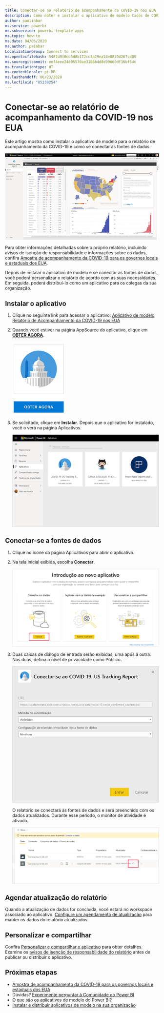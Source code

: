 ```yaml
---
title: Conectar-se ao relatório de acompanhamento da COVID-19 nos EUA
description: Como obter e instalar o aplicativo de modelo Casos de COVID-19 nos EUA e como se conectar aos dados.
author: paulinbar
ms.service: powerbi
ms.subservice: powerbi-template-apps
ms.topic: how-to
ms.date: 04/05/2020
ms.author: painbar
LocalizationGroup: Connect to services
ms.openlocfilehash: 5487d9f0eb5d8b172cc3e29ea24e88704267cd85
ms.sourcegitcommit: eef4eee24695570ae3186b4d8d99660df16bf54c
ms.translationtype: HT
ms.contentlocale: pt-BR
ms.lasthandoff: 06/23/2020
ms.locfileid: "85230254"
---
```

# <a name="connect-to-the-covid-19-us-tracking-report"></a>Conectar-se ao relatório de acompanhamento da COVID-19 nos EUA
Este artigo mostra como instalar o aplicativo de modelo para o relatório de acompanhamento da COVID-19 e como se conectar às fontes de dados.

![Relatório de acompanhamento dos EUA para a COVID-19](media/service-connect-to-covid-19-tracking/service-covid-19-us-tracking-report-title-screen.png)

Para obter informações detalhadas sobre o próprio relatório, incluindo avisos de isenção de responsabilidade e informações sobre os dados, confira [Amostra de acompanhamento da COVID-19 para os governos locais e estaduais dos EUA](../create-reports/sample-covid-19-us.md).

Depois de instalar o aplicativo de modelo e se conectar às fontes de dados, você poderá personalizar o relatório de acordo com as suas necessidades. Em seguida, poderá distribuí-lo como um aplicativo para os colegas da sua organização.

## <a name="install-the-app"></a>Instalar o aplicativo

1. Clique no seguinte link para acessar o aplicativo: [Aplicativo de modelo Relatório de Acompanhamento da COVID-19 nos EUA](https://appsource.microsoft.com/en-us/product/power-bi/pbi-contentpacks.covid19ms)

1. Quando você estiver na página AppSource do aplicativo, clique em [**OBTER AGORA**](https://appsource.microsoft.com/en-us/product/power-bi/pbi-contentpacks.covid19ms).

    [![Relatório de Acompanhamento da COVID-19 nos EUA no AppSource](media/service-connect-to-covid-19-tracking/service-covid-19-us-tracking-report-appsource-icon.png)](https://appsource.microsoft.com/en-us/product/power-bi/pbi-contentpacks.covid19ms)

1. Se solicitado, clique em **Instalar**. Depois que o aplicativo for instalado, você o verá na página Aplicativos.

   ![Relatório de Acompanhamento da COVID-19 nos EUA na página Aplicativos](media/service-connect-to-covid-19-tracking/service-covid-19-us-tracking-report-apps-page-icon.png)

## <a name="connect-to-data-sources"></a>Conectar-se a fontes de dados

1. Clique no ícone da página Aplicativos para abrir o aplicativo.

1. Na tela inicial exibida, escolha **Conectar**.

   ![Tela inicial do aplicativo de modelo](media/service-connect-to-covid-19-tracking/service-covid-19-us-tracking-report-splash-screen.png)

1. Duas caixas de diálogo de entrada serão exibidas, uma após a outra. Nas duas, defina o nível de privacidade como Público.

   ![Caixa de diálogo de entrada do Relatório de Acompanhamento da COVID-19 nos EUA](media/service-connect-to-covid-19-tracking/service-covid-19-us-tracking-report-signin-dialog.png)

   O relatório se conectará às fontes de dados e será preenchido com os dados atualizados. Durante esse período, o monitor de atividade é ativado.

   ![Atualização em andamento do Relatório de Acompanhamento da COVID-19 nos EUA](media/service-connect-to-covid-19-tracking/service-covid-19-us-tracking-report-refresh-monitor.png)

## <a name="schedule-report-refresh"></a>Agendar atualização do relatório

Quando a atualização de dados for concluída, você estará no workspace associado ao aplicativo. [Configure um agendamento de atualização](../connect-data/refresh-scheduled-refresh.md) para manter os dados do relatório atualizados.

## <a name="customize-and-share"></a>Personalizar e compartilhar

Confira [Personalizar e compartilhar o aplicativo](../connect-data/service-template-apps-install-distribute.md#customize-and-share-the-app) para obter detalhes. Examine os [avisos de isenção de responsabilidade do relatório](../create-reports/sample-covid-19-us.md#disclaimers) antes de publicar ou distribuir o aplicativo.

## <a name="next-steps"></a>Próximas etapas
* [Amostra de acompanhamento da COVID-19 para os governos locais e estaduais dos EUA](../create-reports/sample-covid-19-us.md)
* Dúvidas? [Experimente perguntar à Comunidade do Power BI](https://community.powerbi.com/)
* [O que são os aplicativos de modelo do Power BI?](../connect-data/service-template-apps-overview.md)
* [Instalar e distribuir aplicativos de modelo na sua organização](../connect-data/service-template-apps-install-distribute.md)
